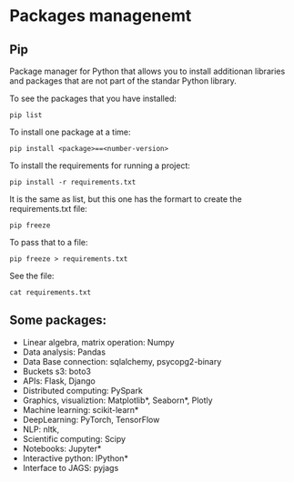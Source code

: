# Packages managenemt

## Pip

Package manager for Python that allows you to install additionan libraries and packages that are not part of the standar Python library. 

To see the packages that you have installed:

```
pip list
```

To install one package at a time: 

```
pip install <package>==<number-version>
```


To install the requirements for running a project: 

```
pip install -r requirements.txt
```

It is the same as list, but this one has the formart to create the requirements.txt file: 

```
pip freeze
```

To pass that to a file: 

```
pip freeze > requirements.txt
```

See the file:

```
cat requirements.txt
```


## Some packages:

- Linear algebra, matrix operation: Numpy
- Data analysis: Pandas
- Data Base connection: sqlalchemy, psycopg2-binary
- Buckets s3: boto3
- APIs: Flask, Django
- Distributed computing: PySpark
- Graphics, visualiztion: Matplotlib*, Seaborn*, Plotly
- Machine learning: scikit-learn*
- DeepLearning: PyTorch, TensorFlow
- NLP: nltk, 
- Scientific computing: Scipy 
- Notebooks: Jupyter*
- Interactive python: IPython*
- Interface to JAGS: pyjags

